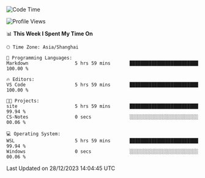 <!--START_SECTION:waka-->
![Code Time](http://img.shields.io/badge/Code%20Time-1%2C441%20hrs%2026%20mins-blue)

![Profile Views](http://img.shields.io/badge/Profile%20Views-0-blue)

📊 **This Week I Spent My Time On** 

```text
🕑︎ Time Zone: Asia/Shanghai

💬 Programming Languages: 
Markdown                 5 hrs 59 mins       █████████████████████████   100.00 % 

🔥 Editors: 
VS Code                  5 hrs 59 mins       █████████████████████████   100.00 % 

🐱‍💻 Projects: 
site                     5 hrs 59 mins       █████████████████████████   99.94 % 
CS-Notes                 0 secs              ░░░░░░░░░░░░░░░░░░░░░░░░░   00.06 % 

💻 Operating System: 
WSL                      5 hrs 59 mins       █████████████████████████   99.94 % 
Windows                  0 secs              ░░░░░░░░░░░░░░░░░░░░░░░░░   00.06 % 
```


 Last Updated on 28/12/2023 14:04:45 UTC
<!--END_SECTION:waka-->